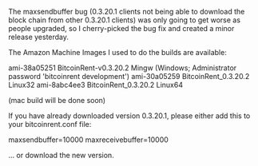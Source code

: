 The maxsendbuffer bug (0.3.20.1 clients not being able to download the block chain from other 0.3.20.1 clients) was only going to get
worse as people upgraded, so I cherry-picked the bug fix and created a minor release yesterday.

The Amazon Machine Images I used to do the builds are available:

  ami-38a05251   BitcoinRent-v0.3.20.2 Mingw    (Windows; Administrator password 'bitcoinrent development')
  ami-30a05259   BitcoinRent_0.3.20.2 Linux32
  ami-8abc4ee3   BitcoinRent_0.3.20.2 Linux64

(mac build will be done soon)

If you have already downloaded version 0.3.20.1, please either add this to your bitcoinrent.conf file:

  maxsendbuffer=10000
  maxreceivebuffer=10000

... or download the new version.
